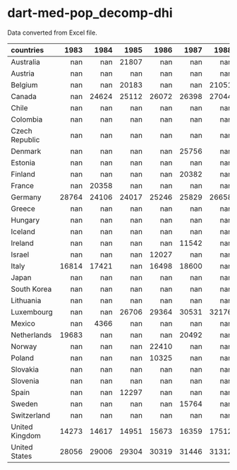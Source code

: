 # dart-med-pop_decomp-dhi

Data converted from Excel file.

| countries      |   1983 |   1984 |   1985 |   1986 |   1987 |   1988 |   1989 |   1990 |   1991 |   1992 |   1993 |   1994 |   1995 |   1996 |   1997 |   1998 |   1999 |   2000 |   2001 |   2002 |   2003 |   2004 |   2005 |   2006 |   2007 |   2008 |   2009 |   2010 |   2011 |   2012 |   2013 |   2014 |   2015 |   2016 |   2017 |   2018 |   2019 |   2020 |   2021 |   2022 |   2023 |
|:---------------|-------:|-------:|-------:|-------:|-------:|-------:|-------:|-------:|-------:|-------:|-------:|-------:|-------:|-------:|-------:|-------:|-------:|-------:|-------:|-------:|-------:|-------:|-------:|-------:|-------:|-------:|-------:|-------:|-------:|-------:|-------:|-------:|-------:|-------:|-------:|-------:|-------:|-------:|-------:|-------:|-------:|
| Australia      |    nan |    nan |  21807 |    nan |    nan |    nan |  22010 |    nan |    nan |    nan |    nan |    nan |  20206 |    nan |    nan |    nan |    nan |    nan |  22696 |    nan |  22959 |  25409 |    nan |    nan |    nan |  31256 |    nan |  31054 |    nan |    nan |    nan |  33399 |    nan |  32956 |    nan |  33330 |    nan |  34866 |    nan |    nan |    nan |
| Austria        |    nan |    nan |    nan |    nan |    nan |    nan |    nan |    nan |    nan |    nan |    nan |  28636 |  28206 |  27659 |  27515 |  27654 |  28591 |  28213 |    nan |    nan |  29943 |  30868 |  29877 |  30047 |  31509 |  32193 |  32937 |  32717 |  32324 |  32011 |  32329 |  32397 |  32297 |  33708 |  33359 |  33224 |  34096 |  34270 |  34171 |  34736 |    nan |
| Belgium        |    nan |    nan |  20183 |    nan |    nan |  21051 |    nan |    nan |    nan |  22357 |    nan |    nan |  25645 |    nan |  25118 |    nan |    nan |  27003 |    nan |    nan |  26485 |  27262 |  27757 |  28606 |  28887 |  29458 |  29771 |  29793 |  29061 |  30226 |  29795 |  29733 |  30580 |  30322 |  30882 |  31408 |  32200 |  32700 |  33953 |    nan |    nan |
| Canada         |    nan |  24624 |  25112 |  26072 |  26398 |  27044 |  27497 |  27185 |  25955 |  26260 |  25658 |  26079 |  25922 |  24546 |  24734 |  25571 |  26123 |  26564 |  27599 |  27891 |  27884 |  28246 |  29160 |  29464 |  30645 |  31165 |  31214 |  31662 |  32070 |  32564 |  32921 |  33124 |  33732 |  33486 |  34379 |  34754 |  35179 |  37114 |  36664 |    nan |    nan |
| Chile          |    nan |    nan |    nan |    nan |    nan |    nan |    nan |   3373 |    nan |   3975 |    nan |   4543 |    nan |   5046 |    nan |   5336 |    nan |   5444 |    nan |    nan |   5574 |    nan |    nan |   6465 |    nan |    nan |   6726 |    nan |   7208 |    nan |   8510 |    nan |   9132 |    nan |   9609 |    nan |    nan |    nan |    nan |    nan |    nan |
| Colombia       |    nan |    nan |    nan |    nan |    nan |    nan |    nan |    nan |    nan |    nan |    nan |    nan |    nan |    nan |    nan |    nan |    nan |    nan |   3673 |   3540 |   3706 |   3658 |   3943 |   4006 |   4226 |   4401 |   4507 |   4781 |   5169 |   5378 |   5621 |   5865 |   5965 |   5943 |   5945 |   5963 |   5794 |   5042 |   5163 |   5404 |    nan |
| Czech Republic |    nan |    nan |    nan |    nan |    nan |    nan |    nan |    nan |    nan |  10556 |    nan |    nan |    nan |  12332 |    nan |    nan |    nan |    nan |    nan |  13067 |    nan |  14122 |    nan |    nan |  16959 |    nan |    nan |  17510 |    nan |    nan |  17012 |    nan |    nan |  19155 |    nan |    nan |    nan |    nan |    nan |    nan |    nan |
| Denmark        |    nan |    nan |    nan |    nan |  25756 |    nan |    nan |    nan |    nan |  24965 |    nan |    nan |  26713 |    nan |    nan |    nan |    nan |  28255 |    nan |    nan |    nan |  29678 |    nan |    nan |  30997 |    nan |    nan |  31381 |    nan |    nan |  30354 |    nan |  29383 |  29762 |  30142 |  30835 |  31105 |  32284 |  32722 |  31134 |    nan |
| Estonia        |    nan |    nan |    nan |    nan |    nan |    nan |    nan |    nan |    nan |    nan |    nan |    nan |    nan |    nan |    nan |    nan |    nan |   6656 |    nan |    nan |    nan |   8806 |    nan |    nan |  13612 |    nan |    nan |  12041 |    nan |    nan |  13707 |    nan |    nan |  18286 |    nan |    nan |    nan |    nan |    nan |    nan |    nan |
| Finland        |    nan |    nan |    nan |    nan |  20382 |    nan |    nan |    nan |  22330 |    nan |    nan |    nan |  19992 |    nan |    nan |    nan |    nan |  22272 |    nan |    nan |    nan |  25137 |    nan |    nan |  27521 |    nan |    nan |  28185 |    nan |    nan |  28127 |    nan |    nan |  28139 |    nan |    nan |    nan |    nan |    nan |    nan |    nan |
| France         |    nan |  20358 |    nan |    nan |    nan |    nan |    nan |  21769 |    nan |    nan |    nan |    nan |    nan |  22790 |  22819 |  23396 |  23670 |  24066 |  24615 |  25376 |  25281 |  25232 |  25445 |  25934 |  26278 |  26740 |  26842 |  26756 |  26595 |  26359 |  26467 |  26483 |  26642 |  26919 |  27045 |  26971 |  27351 |  27881 |  28103 |  28031 |    nan |
| Germany        |  28764 |  24106 |  24017 |  25246 |  25829 |  26658 |  27049 |  28132 |  26079 |  26531 |  26386 |  25922 |  25854 |  26162 |  25665 |  26430 |  26927 |  27537 |  26943 |  27640 |  27434 |  27445 |  26954 |  27102 |  27313 |  27244 |  27655 |  27823 |  27470 |  27332 |  27436 |  27755 |  28580 |  29099 |  29580 |  30584 |  31195 |  32608 |  32316 |  31816 |    nan |
| Greece         |    nan |    nan |    nan |    nan |    nan |    nan |    nan |    nan |    nan |    nan |    nan |    nan |  15051 |    nan |    nan |    nan |    nan |  17126 |    nan |  19335 |  19969 |  20695 |  20556 |  20513 |  21689 |  21686 |  22239 |  19687 |  16011 |  14263 |  13100 |  13468 |  13504 |  13873 |  14155 |  14785 |  15668 |  15673 |  16907 |    nan |    nan |
| Hungary        |    nan |    nan |    nan |    nan |    nan |    nan |    nan |    nan |  10825 |    nan |    nan |   8656 |    nan |    nan |    nan |    nan |   8144 |    nan |    nan |    nan |    nan |    nan |  10572 |    nan |  10742 |    nan |  10152 |    nan |    nan |  10157 |    nan |    nan |  12671 |    nan |    nan |    nan |    nan |    nan |    nan |    nan |    nan |
| Iceland        |    nan |    nan |    nan |    nan |    nan |    nan |    nan |    nan |    nan |    nan |    nan |    nan |    nan |    nan |    nan |    nan |    nan |    nan |    nan |    nan |  29151 |  29950 |  31918 |  34764 |  36672 |  35579 |  31901 |  29738 |  27990 |  29576 |  30490 |  31908 |  34121 |  35940 |  38651 |    nan |    nan |    nan |    nan |    nan |    nan |
| Ireland        |    nan |    nan |    nan |    nan |  11542 |    nan |    nan |    nan |    nan |    nan |    nan |  15315 |  15904 |  16944 |    nan |    nan |    nan |  22237 |    nan |  24561 |  25047 |  25194 |  26314 |  28280 |  27982 |  25418 |  24115 |  23794 |  22715 |  22953 |  23301 |  24689 |  25979 |  26308 |  28799 |  29123 |  30309 |  32049 |  32547 |    nan |    nan |
| Israel         |    nan |    nan |    nan |  12027 |    nan |    nan |    nan |    nan |    nan |  14166 |    nan |    nan |    nan |    nan |  14351 |    nan |    nan |    nan |  15954 |  14404 |  14658 |  15246 |  15668 |  16055 |  16995 |  17283 |  17122 |  17728 |  17804 |  18847 |  19982 |  20413 |  21444 |  21904 |  23121 |  23822 |  23132 |  22807 |  22927 |    nan |    nan |
| Italy          |  16814 |  17421 |    nan |  16498 |  18600 |    nan |  20323 |    nan |  20737 |    nan |  19380 |    nan |  18991 |    nan |    nan |  20044 |    nan |  20416 |    nan |  20368 |    nan |  20612 |    nan |  21790 |    nan |  21471 |    nan |  20974 |    nan |  18863 |    nan |  18922 |    nan |  19500 |    nan |    nan |    nan |  20166 |    nan |    nan |    nan |
| Japan          |    nan |    nan |    nan |    nan |    nan |    nan |    nan |    nan |    nan |    nan |    nan |    nan |    nan |    nan |    nan |    nan |    nan |    nan |    nan |    nan |    nan |    nan |    nan |    nan |    nan |  27126 |  26794 |  27117 |  25222 |  25758 |  25383 |  25383 |  25642 |  25132 |  25333 |  25054 |  24924 |  25899 |    nan |    nan |    nan |
| South Korea    |    nan |    nan |    nan |    nan |    nan |    nan |    nan |    nan |    nan |    nan |    nan |    nan |    nan |    nan |    nan |    nan |    nan |    nan |    nan |    nan |    nan |    nan |    nan |  20687 |    nan |  20986 |    nan |  21458 |    nan |  22784 |    nan |  23543 |    nan |  27132 |  27760 |  28502 |  29517 |  30411 |  31379 |    nan |    nan |
| Lithuania      |    nan |    nan |    nan |    nan |    nan |    nan |    nan |    nan |    nan |    nan |    nan |    nan |    nan |    nan |    nan |    nan |    nan |    nan |    nan |    nan |    nan |    nan |    nan |    nan |    nan |    nan |  10799 |  10032 |  10877 |  11161 |  11538 |  12425 |  13642 |  14596 |  15555 |  16773 |  18581 |  20460 |  20058 |    nan |    nan |
| Luxembourg     |    nan |    nan |  26706 |  29364 |  30531 |  32176 |  33070 |  34927 |  34983 |  36880 |  36888 |  35400 |  36165 |  35996 |  36666 |  36323 |  37808 |  37943 |  38637 |  40296 |  41687 |  42346 |  42317 |  42328 |  42709 |  42434 |  43225 |  42337 |  41774 |  40898 |  41098 |  41826 |  42248 |  44723 |  42146 |  43689 |  42987 |  46915 |  48735 |  48268 |  50062 |
| Mexico         |    nan |   4366 |    nan |    nan |    nan |    nan |   4547 |    nan |    nan |   4730 |    nan |   4796 |    nan |   3683 |    nan |   3948 |    nan |   4686 |    nan |   4886 |    nan |   5166 |   5672 |   6301 |    nan |   6207 |    nan |   5622 |    nan |   5718 |    nan |   5372 |    nan |   6355 |    nan |   6530 |    nan |   6211 |    nan |   7281 |    nan |
| Netherlands    |  19683 |    nan |    nan |    nan |  20492 |    nan |    nan |  24193 |    nan |    nan |  22857 |    nan |    nan |    nan |    nan |    nan |  26662 |    nan |    nan |    nan |    nan |  26424 |  26616 |  27755 |  29085 |  29204 |  29302 |  28690 |  28624 |  28257 |  27593 |  27823 |  29690 |  30664 |  30733 |  30833 |  31523 |  33919 |  34567 |    nan |    nan |
| Norway         |    nan |    nan |    nan |  22410 |    nan |    nan |    nan |    nan |  23197 |    nan |    nan |    nan |  23043 |    nan |    nan |    nan |    nan |  27020 |    nan |    nan |    nan |  29219 |    nan |    nan |  33650 |    nan |    nan |  35057 |    nan |    nan |  38061 |    nan |    nan |  37824 |    nan |    nan |  38912 |  38981 |  39190 |  39077 |    nan |
| Poland         |    nan |    nan |    nan |  10325 |    nan |    nan |    nan |    nan |    nan |   9471 |    nan |    nan |   7330 |    nan |    nan |    nan |   9073 |    nan |    nan |    nan |    nan |   8983 |   9050 |   9855 |  10679 |  11768 |  12154 |  12542 |  12477 |  12499 |  12679 |  13240 |  13846 |  15127 |  16186 |  16988 |  17960 |  18683 |  19650 |  19430 |  19930 |
| Slovakia       |    nan |    nan |    nan |    nan |    nan |    nan |    nan |    nan |    nan |   9053 |    nan |    nan |    nan |   8940 |    nan |    nan |    nan |    nan |    nan |    nan |    nan |   9514 |    nan |    nan |  12459 |    nan |    nan |  13457 |    nan |    nan |  13158 |  13300 |  13501 |  14164 |  14855 |  14901 |    nan |    nan |    nan |    nan |    nan |
| Slovenia       |    nan |    nan |    nan |    nan |    nan |    nan |    nan |    nan |    nan |    nan |    nan |    nan |    nan |    nan |  16572 |    nan |  16693 |    nan |    nan |    nan |    nan |  18490 |    nan |    nan |  20139 |    nan |    nan |  21339 |    nan |  21126 |    nan |    nan |  21660 |    nan |    nan |    nan |    nan |    nan |    nan |    nan |    nan |
| Spain          |    nan |    nan |  12297 |    nan |    nan |    nan |    nan |  15870 |    nan |    nan |  16472 |  16710 |  16476 |  16807 |  17563 |  19382 |  20646 |  21535 |    nan |    nan |    nan |  20584 |  21506 |  22174 |  26041 |  26256 |  26052 |  24055 |  23169 |  22202 |  21302 |  21373 |  21978 |  23047 |  23301 |  23589 |  24923 |  25138 |  25799 |  25888 |    nan |
| Sweden         |    nan |    nan |    nan |    nan |  15764 |    nan |    nan |    nan |    nan |  18284 |    nan |    nan |  17122 |    nan |    nan |    nan |    nan |  20052 |  20972 |  21450 |  21584 |  22161 |  22571 |  23377 |  24754 |  25251 |  25636 |  26021 |  26687 |  27006 |  27510 |  28241 |  28813 |  29513 |  29526 |  29286 |  29815 |  30232 |  30720 |    nan |    nan |
| Switzerland    |    nan |    nan |    nan |    nan |    nan |    nan |    nan |    nan |    nan |  33414 |    nan |    nan |    nan |    nan |    nan |    nan |    nan |  33418 |    nan |  35530 |    nan |  34220 |    nan |  35799 |  36649 |  36615 |  37150 |  37477 |  38765 |  39667 |  37871 |  38492 |  38138 |  38637 |  38534 |  38123 |  38040 |  38387 |  39241 |  38276 |    nan |
| United Kingdom |  14273 |  14617 |  14951 |  15673 |  16359 |  17512 |  17736 |  18332 |  18524 |  18031 |  17770 |  18417 |  18439 |  19291 |  19905 |  20643 |  21124 |  22152 |  23118 |  23443 |  23841 |  24443 |  24762 |  25134 |  25668 |  25598 |  25274 |  25189 |  24640 |  24735 |  24919 |  25540 |  25865 |  26256 |  26525 |  26554 |  27572 |  26944 |  27744 |    nan |    nan |
| United States  |  28056 |  29006 |  29304 |  30319 |  31446 |  31312 |  31675 |  30679 |  30397 |  30274 |  29857 |  30252 |  30856 |  31182 |  31821 |  33145 |  33947 |  34123 |  33854 |  34001 |  34241 |  33875 |  33983 |  34152 |  34459 |  33498 |  33807 |  33400 |  32994 |  33221 |  33130 |  32723 |  33909 |  36180 |  36468 |  37929 |  40157 |  41971 |  42207 |  38378 |    nan |
